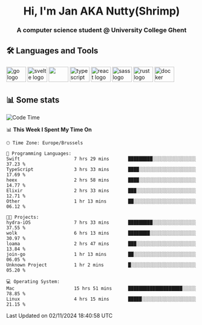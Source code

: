 <h1 align="center">Hi, I'm Jan AKA Nutty(Shrimp)</h1>
<h3 align="center">A computer science student @ University College Ghent</h3>

<h2 align="left">🛠️ Languages and Tools</h2>

###

<div align="left">
  <img src="https://cdn.jsdelivr.net/gh/devicons/devicon/icons/go/go-original.svg" height="40" width="52" alt="go logo"  />
  <img src="https://cdn.jsdelivr.net/gh/devicons/devicon@latest/icons/svelte/svelte-original.svg"  height="40" width="52" alt="svelte logo" />
  <img src="https://cdn.jsdelivr.net/gh/devicons/devicon@latest/icons/tailwindcss/tailwindcss-original.svg" height="40" width="52" />
  <img src="https://cdn.jsdelivr.net/gh/devicons/devicon/icons/typescript/typescript-original.svg" height="40" width="52" alt="typescript logo"  />
  <img src="https://cdn.jsdelivr.net/gh/devicons/devicon/icons/react/react-original.svg" height="40" width="52" alt="react logo"  />
  <img src="https://cdn.jsdelivr.net/gh/devicons/devicon/icons/sass/sass-original.svg" height="40" width="52" alt="sass logo"  />
  <img src="https://cdn.jsdelivr.net/gh/devicons/devicon@latest/icons/rust/rust-original.svg" height="40" width="52" alt="rust logo" />
  <img src="https://cdn.jsdelivr.net/gh/devicons/devicon/icons/docker/docker-original.svg" height="40" width="52" alt="docker logo"  />
</div>

<h2>📊 Some stats</h2>

<!--START_SECTION:waka-->
![Code Time](http://img.shields.io/badge/Code%20Time-5%2C210%20hrs%208%20mins-blue)

📊 **This Week I Spent My Time On** 

```text
🕑︎ Time Zone: Europe/Brussels

💬 Programming Languages: 
Swift                    7 hrs 29 mins       █████████░░░░░░░░░░░░░░░░   37.23 % 
TypeScript               3 hrs 33 mins       ████░░░░░░░░░░░░░░░░░░░░░   17.69 % 
heex                     2 hrs 58 mins       ████░░░░░░░░░░░░░░░░░░░░░   14.77 % 
Elixir                   2 hrs 33 mins       ███░░░░░░░░░░░░░░░░░░░░░░   12.71 % 
Other                    1 hr 13 mins        ██░░░░░░░░░░░░░░░░░░░░░░░   06.12 % 

🐱‍💻 Projects: 
hydra-iOS                7 hrs 33 mins       █████████░░░░░░░░░░░░░░░░   37.55 % 
wolk                     6 hrs 13 mins       ████████░░░░░░░░░░░░░░░░░   30.97 % 
loama                    2 hrs 47 mins       ███░░░░░░░░░░░░░░░░░░░░░░   13.84 % 
join-go                  1 hr 13 mins        ██░░░░░░░░░░░░░░░░░░░░░░░   06.05 % 
Unknown Project          1 hr 2 mins         █░░░░░░░░░░░░░░░░░░░░░░░░   05.20 % 

💻 Operating System: 
Mac                      15 hrs 51 mins      ████████████████████░░░░░   78.85 % 
Linux                    4 hrs 15 mins       █████░░░░░░░░░░░░░░░░░░░░   21.15 % 
```


 Last Updated on 02/11/2024 18:40:58 UTC
<!--END_SECTION:waka-->
